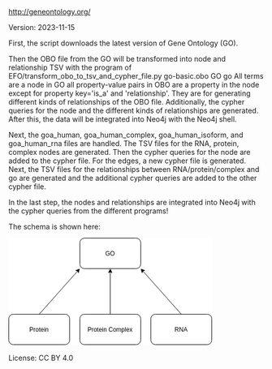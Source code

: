 http://geneontology.org/

Version: 2023-11-15

First, the script downloads the latest version of Gene Ontology (GO).

Then the OBO file from the GO will be transformed into node and relationship TSV with the program of EFO/transform_obo_to_tsv_and_cypher_file.py go-basic.obo GO go
All terms are a node in GO all property-value pairs in OBO are a property in the node except for property key='is_a' and 'relationship'. They are for generating different kinds of relationships of the OBO file.
Additionally, the cypher queries for the node and the different kinds of relationships are generated. After this, the data will be integrated into Neo4j with the Neo4j shell.

Next, the goa_human, goa_human_complex, goa_human_isoform, and goa_human_rna files are handled. The TSV files for the RNA, protein, complex nodes are generated. 
Then the cypher queries for the node are added to the cypher file. For the edges, a new cypher file is generated.
Next, the TSV files for the relationships between RNA/protein/complex and go are generated and the additional cypher queries are added to the other cypher file.

In the last step, the nodes and relationships are integrated into Neo4j with the cypher queries from the different programs!


The schema is shown here:

![er_diagram](go.png)

License: CC BY 4.0